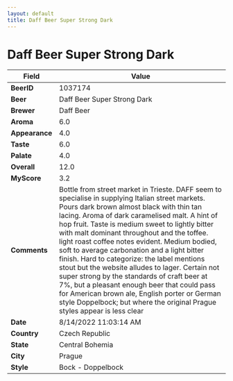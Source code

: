```yaml
---
layout: default
title: Daff Beer Super Strong Dark
---
```


# Daff Beer Super Strong Dark

| Field         | Value     |
|---------------|-----------|
| **BeerID** | 1037174 |
| **Beer** | Daff Beer Super Strong Dark |
| **Brewer** | Daff Beer |
| **Aroma** | 6.0 |
| **Appearance** | 4.0 |
| **Taste** | 6.0 |
| **Palate** | 4.0 |
| **Overall** | 12.0 |
| **MyScore** | 3.2 |
| **Comments** | Bottle from street market in Trieste. DAFF seem to specialise in supplying Italian street markets. Pours dark brown almost black with thin tan lacing. Aroma of dark caramelised malt. A hint of hop fruit. Taste is medium sweet to lightly bitter with malt dominant throughout and the toffee. light roast coffee notes evident. Medium bodied, soft to average carbonation and a light bitter finish. Hard to categorize: the label mentions stout but the website alludes to lager. Certain not super strong by the standards of craft beer at 7%, but a pleasant enough beer that could pass for American brown ale, English porter or German style Doppelbock; but where the original Prague styles appear is less clear |
| **Date** | 8/14/2022 11:03:14 AM |
| **Country** | Czech Republic |
| **State** | Central Bohemia |
| **City** | Prague |
| **Style** | Bock - Doppelbock |
